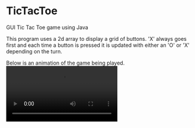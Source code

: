 # TicTacToe
GUI Tic Tac Toe game using Java

This program uses a 2d array to display a grid of buttons.
'X' always goes first and each time a button is pressed it is updated with either
an 'O' or 'X' depending on the turn.

Below is an animation of the game being played.
![Animated gif](animation-of-game.mp4 "Animation that shows game")

